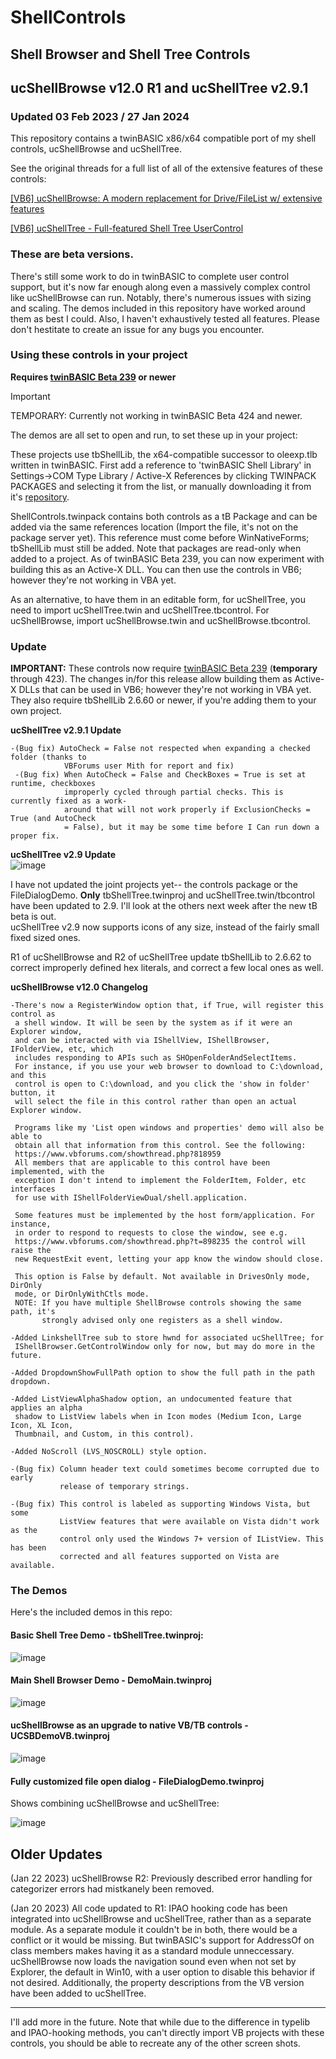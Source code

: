 # ShellControls
## Shell Browser and Shell Tree Controls
## ucShellBrowse v12.0 R1 and ucShellTree v2.9.1
### Updated 03 Feb 2023 / 27 Jan 2024

This repository contains a twinBASIC x86/x64 compatible port of my shell controls, ucShellBrowse and ucShellTree.

See the original threads for a full list of all of the extensive features of these controls:

[[VB6] ucShellBrowse: A modern replacement for Drive/FileList w/ extensive features](https://www.vbforums.com/showthread.php?854147-VB6-ucShellBrowse-A-modern-replacement-for-Drive-FileList-w-extensive-features)

[[VB6] ucShellTree - Full-featured Shell Tree UserControl](https://www.vbforums.com/showthread.php?862137-VB6-ucShellTree-Full-featured-Shell-Tree-UserControl)

### These are beta versions. 

There's still some work to do in twinBASIC to complete user control support, but it's now far enough along even a massively complex control like ucShellBrowse can run. Notably, there's numerous issues with sizing and scaling. The demos included in this repository have worked around them as best I could. Also, I haven't exhaustively tested all features. Please don't hestitate to create an issue for any bugs you encounter.

### Using these controls in your project

**Requires [twinBASIC Beta 239](https://github.com/twinbasic/twinbasic/releases) or newer**

>[!IMPORTANT]
>TEMPORARY: Currently not working in twinBASIC Beta 424 and newer.

The demos are all set to open and run, to set these up in your project:

These projects use tbShellLib, the x64-compatible successor to oleexp.tlb written in twinBASIC. First add a reference to 'twinBASIC Shell Library' in Settings->COM Type Library / Active-X References by clicking TWINPACK PACKAGES and selecting it from the list, or manually downloading it from it's [repository](https://github.com/fafalone/tbShellLib).

ShellControls.twinpack contains both controls as a tB Package and can be added via the same references location (Import the file, it's not on the package server yet). This reference must come before WinNativeForms; tbShellLib must still be added. Note that packages are read-only when added to a project. As of twinBASIC Beta 239, you can now experiment with building this as an Active-X DLL. You can then use the controls in VB6; however they're not working in VBA yet.

As an alternative, to have them in an editable form, for ucShellTree, you need to import ucShellTree.twin and ucShellTree.tbcontrol. For ucShellBrowse, import ucShellBrowse.twin and ucShellBrowse.tbcontrol.

### Update

**IMPORTANT:** These controls now require [twinBASIC Beta 239](https://github.com/twinbasic/twinbasic/releases) (**temporary** through 423). The changes in/for this release allow building them as Active-X DLLs that can be used in VB6; however they're not working in VBA yet. They also require tbShellLib 2.6.60 or newer, if you're adding them to your own project.

**ucShellTree v2.9.1 Update**
```
-(Bug fix) AutoCheck = False not respected when expanding a checked folder (thanks to 
            VBForums user Mith for report and fix) 
 -(Bug fix) When AutoCheck = False and CheckBoxes = True is set at runtime, checkboxes 
            improperly cycled through partial checks. This is currently fixed as a work- 
            around that will not work properly if ExclusionChecks = True (and AutoCheck 
            = False), but it may be some time before I Can run down a proper fix.
```

**ucShellTree v2.9 Update**\
![image](https://github.com/fafalone/ShellControls/assets/7834493/24301b7e-ea8d-4ab6-83a1-09f70b964288)

I have not updated the joint projects yet-- the controls package or the FileDialogDemo. **Only** tbShellTree.twinproj and ucShellTree.twin/tbcontrol have been updated to 2.9. I'll look at the others next week after the new tB beta is out.\
ucShellTree v2.9 now supports icons of any size, instead of the fairly small fixed sized ones.


R1 of ucShellBrowse and R2 of ucShellTree update tbShellLib to 2.6.62 to correct improperly defined hex literals, and correct a few local ones as well.

**ucShellBrowse v12.0 Changelog**

```
-There's now a RegisterWindow option that, if True, will register this control as
 a shell window. It will be seen by the system as if it were an Explorer window,
 and can be interacted with via IShellView, IShellBrowser, IFolderView, etc, which
 includes responding to APIs such as SHOpenFolderAndSelectItems. 
 For instance, if you use your web browser to download to C:\download, and this
 control is open to C:\download, and you click the 'show in folder' button, it
 will select the file in this control rather than open an actual Explorer window.

 Programs like my 'List open windows and properties' demo will also be able to
 obtain all that information from this control. See the following:
 https://www.vbforums.com/showthread.php?818959
 All members that are applicable to this control have been implemented, with the
 exception I don't intend to implement the FolderItem, Folder, etc interfaces
 for use with IShellFolderViewDual/shell.application.

 Some features must be implemented by the host form/application. For instance,
 in order to respond to requests to close the window, see e.g.
 https://www.vbforums.com/showthread.php?t=898235 the control will raise the
 new RequestExit event, letting your app know the window should close.

 This option is False by default. Not available in DrivesOnly mode, DirOnly
 mode, or DirOnlyWithCtls mode.
 NOTE: If you have multiple ShellBrowse controls showing the same path, it's
       strongly advised only one registers as a shell window.

-Added LinkshellTree sub to store hwnd for associated ucShellTree; for 
 IShellBrowser.GetControlWindow only for now, but may do more in the future.

-Added DropdownShowFullPath option to show the full path in the path dropdown.

-Added ListViewAlphaShadow option, an undocumented feature that applies an alpha
 shadow to ListView labels when in Icon modes (Medium Icon, Large Icon, XL Icon,
 Thumbnail, and Custom, in this control).

-Added NoScroll (LVS_NOSCROLL) style option.

-(Bug fix) Column header text could sometimes become corrupted due to early
           release of temporary strings.

-(Bug fix) This control is labeled as supporting Windows Vista, but some
           ListView features that were available on Vista didn't work as the
           control only used the Windows 7+ version of IListView. This has been
           corrected and all features supported on Vista are available.
```


### The Demos

Here's the included demos in this repo:

#### Basic Shell Tree Demo - tbShellTree.twinproj:

![image](https://user-images.githubusercontent.com/7834493/208004027-283c2d98-aee1-4da8-8fd2-ffebd676414e.png)

#### Main Shell Browser Demo - DemoMain.twinproj

![image](https://user-images.githubusercontent.com/7834493/213609557-64e74258-66f1-41c3-806a-8e1126d21546.png)

#### ucShellBrowse as an upgrade to native VB/TB controls - UCSBDemoVB.twinproj

![image](https://user-images.githubusercontent.com/7834493/213373444-cfdd0e7d-74cc-48c6-95dc-63dd8beb4f25.png)

#### Fully customized file open dialog - FileDialogDemo.twinproj

Shows combining ucShellBrowse and ucShellTree:

![image](https://user-images.githubusercontent.com/7834493/213373633-e539fc13-0287-496e-9d69-a3518a3d6327.png)

## Older Updates

(Jan 22 2023) ucShellBrowse R2: Previously described error handling for categorizer errors had mistkanely been removed.

(Jan 20 2023) All code updated to R1: IPAO hooking code has been integrated into ucShellBrowse and ucShellTree, rather than as a separate module. As a separate module it couldn't be in both, there would be a conflict or it would be missing. But twinBASIC's support for AddressOf on class members makes having it as a standard module unneccessary. ucShellBrowse now loads the navigation sound even when not set by Explorer, the default in Win10, with a user option to disable this behavior if not desired. Additionally, the property descriptions from the VB version have been added to ucShellTree.

----

I'll add more in the future. Note that while due to the difference in typelib and IPAO-hooking methods, you can't directly import VB projects with these controls, you should be able to recreate any of the other screen shots.
